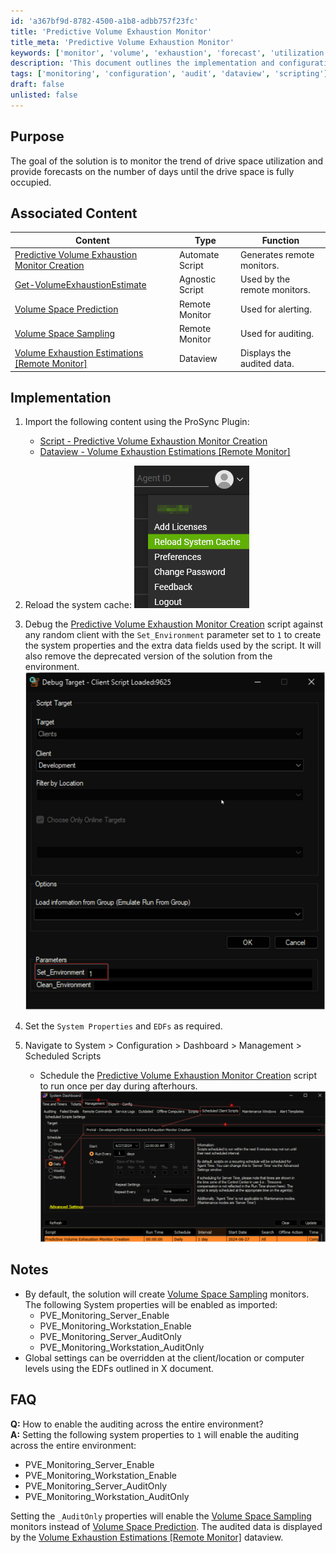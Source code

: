 ```yaml
---
id: 'a367bf9d-8782-4500-a1b8-adbb757f23fc'
title: 'Predictive Volume Exhaustion Monitor'
title_meta: 'Predictive Volume Exhaustion Monitor'
keywords: ['monitor', 'volume', 'exhaustion', 'forecast', 'utilization']
description: 'This document outlines the implementation and configuration of a Predictive Volume Exhaustion Monitor, which tracks drive space utilization trends and provides forecasts on when drive space will be fully occupied. It includes details on associated content, implementation steps, and frequently asked questions.'
tags: ['monitoring', 'configuration', 'audit', 'dataview', 'scripting']
draft: false
unlisted: false
---
```

## Purpose

The goal of the solution is to monitor the trend of drive space utilization and provide forecasts on the number of days until the drive space is fully occupied.

## Associated Content

| Content                                                                                     | Type            | Function                     |
|---------------------------------------------------------------------------------------------|-----------------|------------------------------|
| [Predictive Volume Exhaustion Monitor Creation](https://proval.itglue.com/DOC-5078775-16284178) | Automate Script | Generates remote monitors.   |
| [Get-VolumeExhaustionEstimate](https://proval.itglue.com/DOC-5078775-9652826)              | Agnostic Script | Used by the remote monitors. |
| [Volume Space Prediction](https://proval.itglue.com/DOC-5078775-16290374)                  | Remote Monitor  | Used for alerting.          |
| [Volume Space Sampling](https://proval.itglue.com/DOC-5078775-16290380)                    | Remote Monitor  | Used for auditing.          |
| [Volume Exhaustion Estimations [Remote Monitor]](https://proval.itglue.com/DOC-5078775-16284179) | Dataview        | Displays the audited data.  |

## Implementation

1. Import the following content using the ProSync Plugin:
   - [Script - Predictive Volume Exhaustion Monitor Creation](https://proval.itglue.com/DOC-5078775-16284178)
   - [Dataview - Volume Exhaustion Estimations [Remote Monitor]](https://proval.itglue.com/DOC-5078775-16284179)

2. Reload the system cache:
   ![Reload Cache](../../static/img/Predictive-Volume-Space-Exhaustion-Monitoring/image_1.png)

3. Debug the [Predictive Volume Exhaustion Monitor Creation](https://proval.itglue.com/DOC-5078775-16284178) script against any random client with the `Set_Environment` parameter set to `1` to create the system properties and the extra data fields used by the script. It will also remove the deprecated version of the solution from the environment.
   ![Debugging](../../static/img/Predictive-Volume-Space-Exhaustion-Monitoring/image_2.png)

4. Set the `System Properties` and `EDFs` as required.

5. Navigate to System > Configuration > Dashboard > Management > Scheduled Scripts
   - Schedule the [Predictive Volume Exhaustion Monitor Creation](https://proval.itglue.com/DOC-5078775-16284178) script to run once per day during afterhours.
   ![Schedule Script](../../static/img/Predictive-Volume-Space-Exhaustion-Monitoring/image_3.png)

## Notes

- By default, the solution will create [Volume Space Sampling](https://proval.itglue.com/DOC-5078775-16290380) monitors. The following System properties will be enabled as imported:
  - PVE_Monitoring_Server_Enable
  - PVE_Monitoring_Workstation_Enable
  - PVE_Monitoring_Server_AuditOnly
  - PVE_Monitoring_Workstation_AuditOnly
- Global settings can be overridden at the client/location or computer levels using the EDFs outlined in X document.

## FAQ

**Q:** How to enable the auditing across the entire environment?  
**A:** Setting the following system properties to `1` will enable the auditing across the entire environment:
- PVE_Monitoring_Server_Enable
- PVE_Monitoring_Workstation_Enable
- PVE_Monitoring_Server_AuditOnly
- PVE_Monitoring_Workstation_AuditOnly

Setting the `_AuditOnly` properties will enable the [Volume Space Sampling](https://proval.itglue.com/DOC-5078775-16290380) monitors instead of [Volume Space Prediction](https://proval.itglue.com/DOC-5078775-16290374). The audited data is displayed by the [Volume Exhaustion Estimations [Remote Monitor]](https://proval.itglue.com/DOC-5078775-16284179) dataview.






